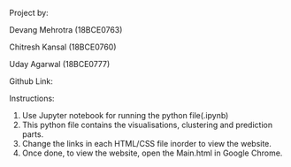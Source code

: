 Project by:

Devang Mehrotra (18BCE0763)

Chitresh Kansal (18BCE0760)

Uday Agarwal (18BCE0777)

Github Link:

Instructions:
1. Use Jupyter notebook for running the python file(.ipynb)
2. This python file contains the visualisations, clustering and prediction parts.
3. Change the links in each HTML/CSS file inorder to view the website.
4. Once done, to view the website, open the Main.html in Google Chrome.


